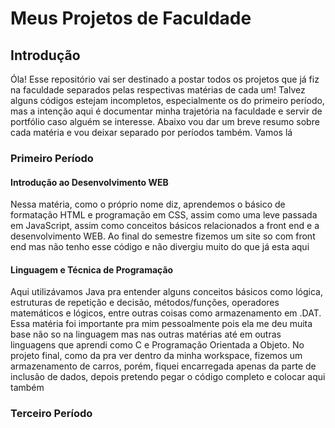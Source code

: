 # Meus Projetos de Faculdade

## Introdução

Óla! Esse repositório vai ser destinado a postar todos os projetos que já fiz na faculdade separados pelas respectivas matérias de cada um! Talvez alguns códigos estejam incompletos, especialmente os do primeiro período, mas a intenção aqui é documentar minha trajetória na faculdade e servir de portfólio caso alguém se interesse. Abaixo vou dar um breve resumo sobre cada matéria e vou deixar separado por períodos também. Vamos lá

### Primeiro Período

#### Introdução ao Desenvolvimento WEB 
Nessa matéria, como o próprio nome diz, aprendemos o básico de formatação HTML e programação em CSS, assim como uma leve passada em JavaScript, assim como conceitos básicos relacionados a front end e a desenvolvimento WEB. Ao final do semestre fizemos um site so com front end mas não tenho esse código e não divergiu muito do que já esta aqui

#### Linguagem e Técnica de Programação
Aqui utilizávamos Java pra entender alguns conceitos básicos como lógica, estruturas de repetição e decisão, métodos/funções, operadores matemáticos e lógicos, entre outras coisas como armazenamento em .DAT. Essa matéria foi importante pra mim pessoalmente pois ela me deu muita base não so na linguagem mas nas outras matérias até em outras linguagens que aprendi como C e Programação Orientada a Objeto. No projeto final, como da pra ver dentro da minha workspace, fizemos um armazenamento de carros, porém, fiquei encarregada apenas da parte de inclusão de dados, depois pretendo pegar o código completo e colocar aqui também

### Terceiro Período
